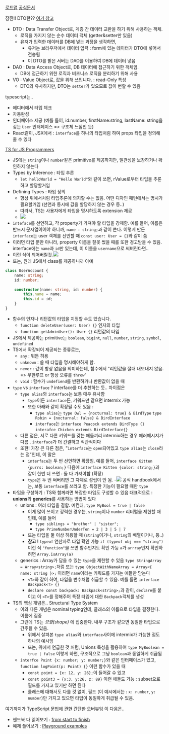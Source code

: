 [로드맵](https://github.com/microsoft/TypeScript/wiki/Roadmap)
[공식문서](https://www.typescriptlang.org/)

잠깐!! DTO란?? [여기 참고](https://melonicedlatte.com/2021/07/24/231500.html)
- DTO : Data Transfer Object로, 계층 간 데이터 교환을 하기 위해 사용하는 객체.
	- 로직을 가지지 않는 순수 데이터 객체 (getter&setter만 있음)
	- 유저가 입력한 데이터를 DB에 넣는 과정을 생각하면,
		- 유저는 브라우저에서 데이터 입력 : form에 있는 데이터가 DTO에 넣어서 전송됨
		- 이 DTO를 받은 서버는 DAO를 이용하여 DB에 데이터 넣음
- DAO : Data Access Object로, DB 데이터에 접근하기 위한 객체임. 
	- DB에 접근하기 위한 로직과 비즈니스 로직을 분리하기 위해 사용
- VO : Value Object로, 값을 위해 쓰입니다. : read-Only 특성
	- DTO와 유사하지만, DTO는 `setter`가 있으므로 값이 변할 수 있음

typescript는..
- 에디터에서 타입 체크
- 자동완성
- 인터페이스 제공 (예를 들어, id:number, firstName:string, lastName: string을 갖는 `User` 인터페이스 => 구조체 느낌인 듯)
- React같이, JSX에서 : `interface`를 하나의 타입처럼 하여 props 타입을 정의해줄 수 있다

[TS for JS Programmers](https://www.typescriptlang.org/docs/handbook/typescript-in-5-minutes.html)
- JS에는 `string`이나 `number`같은 primitive를 제공하지만, 일관성을 보장하거나 확인하지 않는다
- Types by Inference : 타입 추론
	- `let helloWorld = "Hello World"`와 같이 쓰면, rValue로부터 타입을 추론하고 할당할거임
- Defining Types : 타입 정의
	- 항상 위에서처럼 타입추론에 의지할 수는 없음. 어떤 디자인 패턴에서는 명시가 필요할거임 (선언과 동시에 값을 할당하지 않는 경우 등..)
	- 따라서, TS는 사용자에게 타입을 명시하도록 extension 제공
	- ![](https://i.imgur.com/pKBHnUD.png)
- `inteface`를 선언하고, 각 property가 가져야 할 타입을 강제함. 예를 들어, 이름은 반드시 문자열이어야 하니까, `name : string;`과 같이 쓴다. 이렇게 만든 `interface`는 user 객체를 선언할 때 `const user: User = {}`와 같이 씀
- 이러면 타입 뿐만 아니라, property 이름을 잘못 썼을 때를 또한 경고받을 수 있음. interface에는 `name`과 `id`만 있는데, 이 이름을 `username`으로 써버린다면.. 
- 이런 식이 되어버릴것.![](https://i.imgur.com/seItgvx.png)
- 또는, 원래 JS에서 class를 제공하니까 아예
```typescript
class UserAccount {
	name: string;
	id: number;
	
	constructor(name: string, id: number) {
		this.name = name;
		this.id = id;
	}
}
```

- 함수의 인자나 리턴값의 타입을 지정할 수도 있습니다.
	- `function deleteUser(user: User) {}` 인자의 타입
	- `function getAdminUser(): User {}` 리턴값의 타입
- JS에서 제공하는 primitive는 `boolean`, `bigint`, `null`, `number`, `string`, `symbol`, `undefined`
- TS에서 확장되어 제공되는 종류로는, 
	- `any` : 뭐든 허용
	- `unknown` : 쓸 때 타입을 명시해야하게 함.
	- `never` : 값이 항상 없음을 의미하는데, 함수에서 "리턴값을 절대 내보내지 않음. => 무한루프 or 항상 오류를 `throw`"
	- `void` : 함수가 `undefiend`를 반환하거나 반환값이 없을 때
- `type` vs `interface` ? interface를 더 추천하는 듯.. 차이점은
	- `type alias`와 `interface`는 보통 매우 유사함
		- `type`이든 `interface`든, 키워드만 같으면 intermix 가능
		- 또한 아래와 같이 확장될 수도 있음 :
			- `type alias`는
				`type Owl = {nocturnal: true} & BirdType`
				`type Robin = {nocturnal: false} & BirdInterface`
			- `interface`는
				`interface Peacock extends BirdType {}`
				`interafce Chicken extends BirdInterface{}`
	- 다른 점은, 서로 다른 키워드를 갖는 애들끼리 intermix하는 경우 에러메시지가 다름.. `interface`가 더 간결하고 직관적이다
	- 또한! 가장 큰 다른 점은, "`interface`는 `open`되어있고 `type alias`는 `close`라는 점"인데, 이 말은
		- `interface`는 두 번 선언하면 확장임. 예를 들어,
			`interface Kitten {purrs: boolean;}` 다음에
			`interface Kitten {color: string;}`과 같이 한번 더 쓰면 : 둘 다 가져야함 (확장)
		- `type`은 두 번 써버리면 그 자체로 성립이 안 됨. 
			-![](https://i.imgur.com/GROaGdy.png)
		공식 handbook에서는, 보통 `interface`를 쓰라고 함. 특정한 기능이 필요할 때만 `type`
- 타입을 구성하기 : TS와 함께라면 복잡한 타입도 구성할 수 있음
	대표적으로 : **unions**와 **generics**를 사용하는 방법이 있다
	- unions : 여러 타입을 결합. 예컨대, `type MyBool = true | false`
		- 이게 많이 쓰이고 강력한 경우는, `string`이나 `number` 리터럴을 제한할 때인데, 예를 들어
			- `type siblings = "brother" | "sister";`
			- `type PrimeNumberUnderTen = 2 | 3 | 5 | 7`
		- 또는 타입을 둘 이상 허용할 때 (`string`이거나, `string`의 배열이거나, 등..)
		- **참고** ! `typeof` 연산자로 타입 확인 가능
			`if (typeof obj === "string")` 이런 식
			`"function"`을 쓰면 함수인지도 확인 가능
			`a`가 `arrray`인지 확인하려면 `Array.isArray(a)`
	- generics : Array가 담을 수 있는 `type`을 제한할 수 있음
		`type StringArray = Array<string>;`처럼
		또는 `type ObjectWithNameArray = Array<{ name: string }>;` 이러면 `name`이라는 키워드를 가지는 애들만 담는다
		- `<T>`와 같이 하여, 타입을 변수처럼 취급할 수 있음.
			예를 들면 `interface Backpack<T> {}`
		- `declare const backpack: Backpack<string>;`과 같이, `declare`를 붙이고 이 `<T>`를 정해주어 특정 타입에 대한 `Backpack`객체를 생성
- TS의 핵심 개념은.. Structural Type System
	- 이와 다른 개념은 nominal typing인데, 클래스의 이름으로 타입을 결정한다. 이름에 집중
	- 그런데 TS는 *모양(shape)* 에 집중한다. 내부 구조가 같으면 동일한 타입으로 간주될 수 있음. 
		- 위에서 살펴본 `type alias`와 `interface`사이에 intermix가 가능한 점도 하나의 예시임
		- 또는, 위에서 언급한 것 처럼, Unions 특성을 활용하여 `type MyBoolean = true | false` 이렇게 하면, 구조적으로 그냥 `boolean`과 동일하게 취급됨
	- `interfce Point {x: number; y: number;}`와 같은 인터페이스가 있고, `function logPoint(p: Point) {}` 이런 함수가 있을 때
		- `const point = {x: 12, y: 26};`이 들어갈 수 있고
		- `const point3 = {x:3, y:26, z: 89}` 이런 애들도 가능 : subset으로 필드를 가지고 있기만 하면 된다
		- 클래스에 대해서도 다를 것 없이, 필드 (이 예시에서는 : `x: number`, `y: number`)만 가지고 있으면 타입이 동일하게 취급될 수 있음.

여기까지가 TypeScript 문법에 관한 간단한 오버뷰임
이 다음은..
- 핸드북 다 읽어보기 : [from start to finish](https://www.typescriptlang.org/docs/handbook/intro.html)
- 예제 풀어보기 : [Playground examples](https://www.typescriptlang.org/play#show-examples)
  